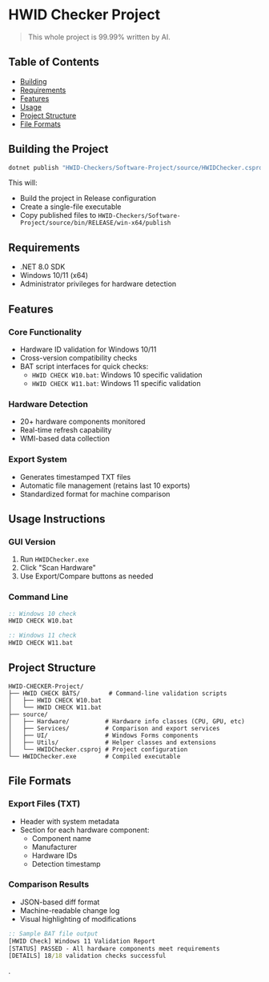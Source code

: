 # HWID Checker Project

> This whole project is 99.99% written by AI.

## Table of Contents

- [Building](#building-the-project)
- [Requirements](#requirements)
- [Features](#features)
- [Usage](#usage-instructions)
- [Project Structure](#project-structure)
- [File Formats](#file-formats)

## Building the Project

```bash
dotnet publish "HWID-Checkers/Software-Project/source/HWIDChecker.csproj" -c Releas
```

This will:

- Build the project in Release configuration
- Create a single-file executable
- Copy published files to `HWID-Checkers/Software-Project/source/bin/RELEASE/win-x64/publish`

## Requirements

- .NET 8.0 SDK
- Windows 10/11 (x64)
- Administrator privileges for hardware detection

## Features

### Core Functionality

- Hardware ID validation for Windows 10/11
- Cross-version compatibility checks
- BAT script interfaces for quick checks:
  - `HWID CHECK W10.bat`: Windows 10 specific validation
  - `HWID CHECK W11.bat`: Windows 11 specific validation

### Hardware Detection

- 20+ hardware components monitored
- Real-time refresh capability
- WMI-based data collection

### Export System

- Generates timestamped TXT files
- Automatic file management (retains last 10 exports)
- Standardized format for machine comparison

## Usage Instructions

### GUI Version

1. Run `HWIDChecker.exe`
2. Click "Scan Hardware"
3. Use Export/Compare buttons as needed

### Command Line

```bat
:: Windows 10 check
HWID CHECK W10.bat

:: Windows 11 check
HWID CHECK W11.bat
```

## Project Structure

```
HWID-CHECKER-Project/
├── HWID CHECK BATS/        # Command-line validation scripts
│   ├── HWID CHECK W10.bat
│   └── HWID CHECK W11.bat
├── source/
│   ├── Hardware/          # Hardware info classes (CPU, GPU, etc)
│   ├── Services/          # Comparison and export services
│   ├── UI/                # Windows Forms components
│   ├── Utils/             # Helper classes and extensions
│   └── HWIDChecker.csproj # Project configuration
└── HWIDChecker.exe        # Compiled executable
```

## File Formats

### Export Files (TXT)

- Header with system metadata
- Section for each hardware component:
  - Component name
  - Manufacturer
  - Hardware IDs
  - Detection timestamp

### Comparison Results

- JSON-based diff format
- Machine-readable change log
- Visual highlighting of modifications

```bat
:: Sample BAT file output
[HWID Check] Windows 11 Validation Report
[STATUS] PASSED - All hardware components meet requirements
[DETAILS] 18/18 validation checks successful
```

.
